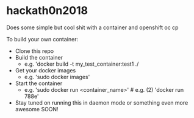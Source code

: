 # hackath0n2018
Does some simple but cool shit with a container and openshift oc cp

To build your own container:
* Clone this repo
* Build the container
  * e.g. 'docker build -t my_test_container:test1 ./
* Get your docker images
    * e.g. 'sudo docker images'
* Start the container
    * e.g. 'sudo docker run <container_name>' # e.g. (2) 'docker run 788e'
* Stay tuned on running this in daemon mode or something even more awesome SOON!
